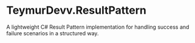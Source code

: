 # TeymurDevv.ResultPattern
A lightweight C# Result Pattern implementation for handling success and failure scenarios in a structured way.

